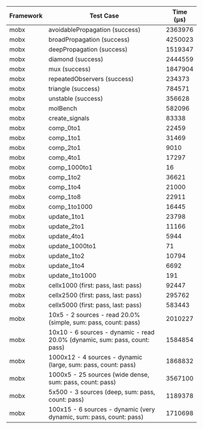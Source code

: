 | Framework | Test Case | Time (μs) |
| --- | --- | --- |
| mobx | avoidablePropagation (success) | 2363976 |
| mobx | broadPropagation (success) | 4250023 |
| mobx | deepPropagation (success) | 1519347 |
| mobx | diamond (success) | 2444559 |
| mobx | mux (success) | 1847904 |
| mobx | repeatedObservers (success) | 234373 |
| mobx | triangle (success) | 784571 |
| mobx | unstable (success) | 356628 |
| mobx | molBench | 582096 |
| mobx | create_signals | 83338 |
| mobx | comp_0to1 | 22459 |
| mobx | comp_1to1 | 31469 |
| mobx | comp_2to1 | 9010 |
| mobx | comp_4to1 | 17297 |
| mobx | comp_1000to1 | 16 |
| mobx | comp_1to2 | 36621 |
| mobx | comp_1to4 | 21000 |
| mobx | comp_1to8 | 22911 |
| mobx | comp_1to1000 | 16445 |
| mobx | update_1to1 | 23798 |
| mobx | update_2to1 | 11166 |
| mobx | update_4to1 | 5944 |
| mobx | update_1000to1 | 71 |
| mobx | update_1to2 | 10794 |
| mobx | update_1to4 | 6692 |
| mobx | update_1to1000 | 191 |
| mobx | cellx1000 (first: pass, last: pass) | 92447 |
| mobx | cellx2500 (first: pass, last: pass) | 295762 |
| mobx | cellx5000 (first: pass, last: pass) | 583443 |
| mobx | 10x5 - 2 sources - read 20.0% (simple, sum: pass, count: pass) | 2010227 |
| mobx | 10x10 - 6 sources - dynamic - read 20.0% (dynamic, sum: pass, count: pass) | 1584854 |
| mobx | 1000x12 - 4 sources - dynamic (large, sum: pass, count: pass) | 1868832 |
| mobx | 1000x5 - 25 sources (wide dense, sum: pass, count: pass) | 3567100 |
| mobx | 5x500 - 3 sources (deep, sum: pass, count: pass) | 1189378 |
| mobx | 100x15 - 6 sources - dynamic (very dynamic, sum: pass, count: pass) | 1710698 |

